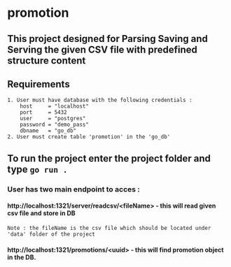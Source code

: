 # promotion

## This project designed for Parsing Saving and Serving the given CSV file with predefined structure content

## Requirements
	1. User must have database with the following credentials :
	  	host     = "localhost"
  		port     = 5432
  		user     = "postgres"
  		password = "demo_pass"
  		dbname   = "go_db"
  	2. User must create table 'promotion' in the 'go_db'

## To run the project enter the project folder and type `go run .`
### User has two main endpoint to acces :
#### http://localhost:1321/server/readcsv/<fileName\> - this will read given csv file and store in DB
	Note : the fileName is the csv file which should be located under 'data' folder of the project
#### http://localhost:1321/promotions/<uuid\> - this will find promotion object in the DB.
